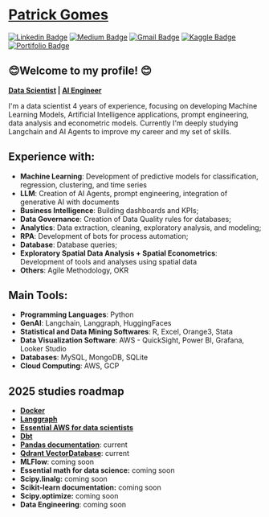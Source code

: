  # <div class="LI-profile-badge"  data-version="v1" data-size="medium" data-locale="pt_BR" data-type="horizontal" data-theme="dark" data-vanity="patotricks15"><a class="LI-simple-link" href='https://github.com/Patotricks15/Patotricks15/blob/main/CV_Patrick_Gomes_de_Oliveira.pdf'>Patrick Gomes</a></div>
[![Linkedin Badge](https://img.shields.io/badge/-LinkedIn-blue?style=flat-square&logo=Linkedin&logoColor=white&link=https://www.linkedin.com/in/patrick-gomes-2432751a3/)](https://www.linkedin.com/in/patrick-gomes-2432751a3/) [![Medium Badge](https://img.shields.io/badge/-Medium-black?style=flat-square&logo=Medium&logoColor=white&link=https://medium.com/@patotricks15)](https://medium.com/@patotricks15) [![Gmail Badge](https://img.shields.io/badge/-Gmail-red?style=flat-square&logo=Gmail&logoColor=white&link=patrickufrrj@gmail.com)](patrickufrrj@gmail.com) [![Kaggle Badge](https://img.shields.io/badge/-kaggle-blue?style=flat-square&logo=kaggle&logoColor=white&link=https://www.kaggle.com/patrickgomes)](https://www.kaggle.com/patrickgomes) [![Portifolio Badge](https://img.shields.io/badge/-Portfolio-green?style=flat-square&logo=Portfolio&logoColor=white&link=https://patotricks15.github.io/Patotricks15/)](https://github.com/Patotricks15/Ciencia-de-dados-projetos)

## 😊Welcome to my profile! 😊

**[Data Scientist](https://github.com/Patotricks15/Ciencia-de-dados-projetos)
 | [AI Engineer](https://github.com/Patotricks15/Generative-AI-projects)**

I'm a data scientist  4  years of experience, focusing on developing Machine Learning Models, Artificial Intelligence applications, prompt engineering, data analysis and econometric models. Currently I'm deeply studying Langchain and AI Agents to improve my career and my set of skills.

## Experience with:

- **Machine Learning**: Development of predictive models for classification, regression, clustering, and time series
- **LLM**: Creation of AI Agents, prompt engineering, integration of generative AI with documents
- **Business Intelligence**: Building dashboards and KPIs;
- **Data Governance**: Creation of Data Quality rules for databases;
- **Analytics**: Data extraction, cleaning, exploratory analysis, and modeling;
- **RPA**: Development of bots for process automation;
- **Database**: Database queries;
- **Exploratory Spatial Data Analysis + Spatial Econometrics**: Development of tools and analyses using spatial data
- **Others**: Agile Methodology, OKR

## Main Tools:

- **Programming Languages**: Python
- **GenAI**: Langchain, Langgraph, HuggingFaces
- **Statistical and Data Mining Softwares**: R, Excel, Orange3, Stata
- **Data Visualization Software**: AWS - QuickSight, Power BI, Grafana, Looker Studio
- **Databases**: MySQL, MongoDB, SQLite
- **Cloud Computing**: AWS, GCP

## 2025 studies roadmap

- [**Docker**](https://github.com/Patotricks15/studying_docker)
- [**Langgraph**](https://github.com/Patotricks15/langgraph_study)
- [**Essential AWS for data scientists**](https://github.com/Patotricks15/studying_aws)
- [**Dbt**](https://github.com/Patotricks15/dbt_study)
- [**Pandas documentation**](https://github.com/Patotricks15/pandas_documentation_study): current
- [**Qdrant VectorDatabase**](https://github.com/Patotricks15/qdrant_study): current
- **MLFlow**: coming soon
- **Essential math for data science:** coming soon
- **Scipy.linalg:** coming soon
- **Scikit-learn documentation:** coming soon
- **Scipy.optimize:** coming soon
- **Data Engineering**: coming soon
